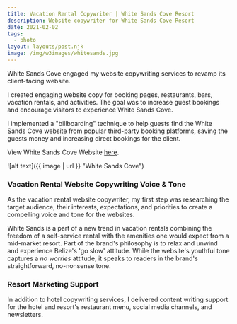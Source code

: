 ```yaml
---
title: Vacation Rental Copywriter | White Sands Cove Resort
description: Website copywriter for White Sands Cove Resort
date: 2021-02-02
tags:
  - photo
layout: layouts/post.njk
image: /img/w3images/whitesands.jpg
---
```

White Sands Cove engaged my website copywriting services to revamp its client-facing website.

I created engaging website copy for booking pages, restaurants, bars, vacation rentals, and activities. The goal was to increase guest bookings and encourage visitors to experience White Sands Cove.

I implemented a "billboarding" technique to help guests find the White Sands Cove website from popular third-party booking platforms, saving the guests money and increasing direct bookings for the client.

View White Sands Cove Website [here](https://www.whitesandscove.com/).

![alt text]({{ image | url }} "White Sands Cove")

### Vacation Rental Website Copywriting Voice & Tone

As the vacation rental website copywriter, my first step was researching the target audience, their interests, expectations, and priorities to create a compelling voice and tone for the websites.

White Sands is a part of a new trend in vacation rentals combining the freedom of a self-service rental with the amenities one would expect from a mid-market resort. Part of the brand's philosophy is to relax and unwind and experience Belize's 'go slow' attitude. While the website's youthful tone captures a *no worries* attitude, it speaks to readers in the brand's straightforward, no-nonsense tone.

### Resort Marketing Support

In addition to hotel copywriting services, I delivered content writing support for the hotel and resort's restaurant menu, social media channels, and newsletters.

